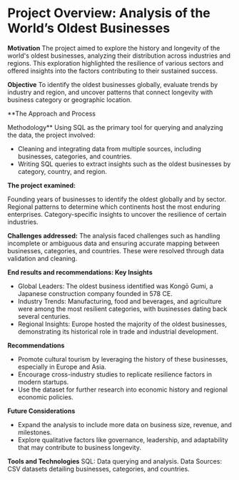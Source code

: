 # Project Overview: Analysis of the World’s Oldest Businesses


**Motivation**
The project aimed to explore the history and longevity of the world's oldest businesses, analyzing their distribution across industries and regions. This exploration highlighted the resilience of various sectors and offered insights into the factors contributing to their sustained success.

**Objective**
To identify the oldest businesses globally, evaluate trends by industry and region, and uncover patterns that connect longevity with business category or geographic location.

**The Approach and Process

Methodology**
Using SQL as the primary tool for querying and analyzing the data, the project involved:

- Cleaning and integrating data from multiple sources, including businesses, categories, and countries.
- Writing SQL queries to extract insights such as the oldest businesses by category, country, and region.

**The project examined:**

Founding years of businesses to identify the oldest globally and by sector.
Regional patterns to determine which continents host the most enduring enterprises.
Category-specific insights to uncover the resilience of certain industries.

**Challenges addressed:**
The analysis faced challenges such as handling incomplete or ambiguous data and ensuring accurate mapping between businesses, categories, and countries. These were resolved through data validation and cleaning.

**End results and recommendations:
Key Insights**

- Global Leaders: The oldest business identified was Kongō Gumi, a Japanese construction company founded in 578 CE.
- Industry Trends: Manufacturing, food and beverages, and agriculture were among the most resilient categories, with businesses dating back several centuries.
- Regional Insights: Europe hosted the majority of the oldest businesses, demonstrating its historical role in trade and industrial development.

**Recommendations**

- Promote cultural tourism by leveraging the history of these businesses, especially in Europe and Asia.
- Encourage cross-industry studies to replicate resilience factors in modern startups.
- Use the dataset for further research into economic history and regional economic policies.

**Future Considerations**

- Expand the analysis to include more data on business size, revenue, and milestones.
- Explore qualitative factors like governance, leadership, and adaptability that may contribute to business longevity.

**Tools and Technologies**
SQL: Data querying and analysis.
Data Sources: CSV datasets detailing businesses, categories, and countries.
